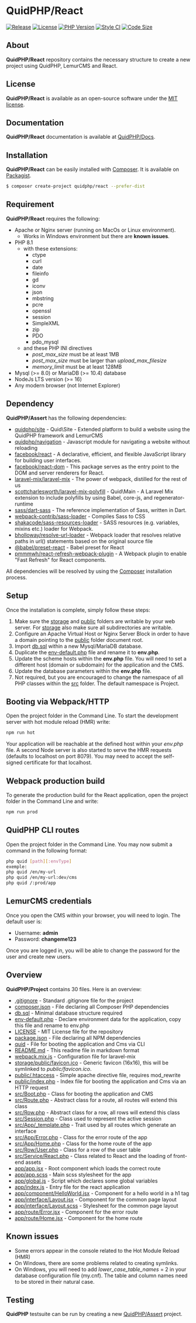 # QuidPHP/React
[![Release](https://img.shields.io/github/v/release/quidphp/react)](https://packagist.org/packages/quidphp/react)
[![License](https://img.shields.io/github/license/quidphp/react)](https://github.com/quidphp/react/blob/master/LICENSE)
[![PHP Version](https://img.shields.io/packagist/php-v/quidphp/react)](https://www.php.net)
[![Style CI](https://styleci.io/repos/494941847/shield)](https://styleci.io)
[![Code Size](https://img.shields.io/github/languages/code-size/quidphp/react)](https://github.com/quidphp/react)

## About
**QuidPHP/React** repository contains the necessary structure to create a new project using QuidPHP, LemurCMS and React.

## License
**QuidPHP/React** is available as an open-source software under the [MIT license](LICENSE).

## Documentation
**QuidPHP/React** documentation is available at [QuidPHP/Docs](https://github.com/quidphp/docs).

## Installation
**QuidPHP/React** can be easily installed with [Composer](https://getcomposer.org). It is available on [Packagist](https://packagist.org/packages/quidphp/react).
``` bash
$ composer create-project quidphp/react --prefer-dist
```

## Requirement
**QuidPHP/React** requires the following:
- Apache or Nginx server (running on MacOs or Linux environment). 
    - Works in Windows environment but there are **known issues**.
- PHP 8.1 
    - with these extensions:
        - ctype
        - curl
        - date
        - fileinfo
        - gd
        - iconv
        - json
        - mbstring
        - pcre
        - openssl
        - session
        - SimpleXML
        - zip
        - PDO
        - pdo_mysql
    - and these PHP INI directives
        - *post_max_size* must be at least 1MB
        - *post_max_size* must be larger than *upload_max_filesize*
        - *memory_limit* must be at least 128MB
- Mysql (>= 8.0) or MariaDB (>= 10.4) database
- NodeJs LTS version (>= 16)
- Any modern browser (not Internet Explorer)

## Dependency
**QuidPHP/Assert** has the following dependencies:
- [quidphp/site](https://github.com/quidphp/site) - Quid\Site - Extended platform to build a website using the QuidPHP framework and LemurCMS
- [quidphp/navigation](https://github.com/quidphp/navigation) - Javascript module for navigating a website without reloading
- [facebook/react](https://github.com/facebook/react) - A declarative, efficient, and flexible JavaScript library for building user interfaces.
- [facebook/react-dom](https://www.npmjs.com/package/react-dom) - This package serves as the entry point to the DOM and server renderers for React.
- [laravel-mix/laravel-mix](https://github.com/laravel-mix/laravel-mix) - The power of webpack, distilled for the rest of us
- [scottcharlesworth/laravel-mix-polyfill](https://github.com/scottcharlesworth/laravel-mix-polyfill) - Quid\Main - A Laravel Mix extension to include polyfills by using Babel, core-js, and regenerator-runtime
- [sass/dart-sass](https://github.com/sass/dart-sass) - The reference implementation of Sass, written in Dart.
- [webpack-contrib/sass-loader](https://github.com/webpack-contrib/sass-loader) - Compiles Sass to CSS
- [shakacode/sass-resources-loader](https://github.com/shakacode/sass-resources-loader) - SASS resources (e.g. variables, mixins etc.) loader for Webpack.
- [bholloway/resolve-url-loader](https://github.com/bholloway/resolve-url-loader) - Webpack loader that resolves relative paths in url() statements based on the original source file
- [@babel/preset-react](https://www.npmjs.com/package/@babel/preset-react) - Babel preset for React
- [pmmmwh/react-refresh-webpack-plugin](https://github.com/pmmmwh/react-refresh-webpack-plugin) - A Webpack plugin to enable "Fast Refresh" for React components.

All dependencies will be resolved by using the [Composer](https://getcomposer.org) installation process.

## Setup
Once the installation is complete, simply follow these steps:
1. Make sure the [storage](storage) and [public](public) folders are writable by your web server. For [storage](storage) also make sure all subdirectories are writable.
2. Configure an Apache Virtual Host or Nginx Server Block in order to have a domain pointing to the [public](public) folder document root.
3. Import [db.sql](db.sql) within a new Mysql/MariaDB database.
4. Duplicate the [env-default.php](env-default.php) file and rename it to **env.php**.
5. Update the scheme hosts within the **env.php** file. You will need to set a different host (domain or subdomain) for the application and the CMS.
6. Update the database parameters within the **env.php** file.
7. Not required, but you are encouraged to change the namespace of all PHP classes within the [src](src) folder. The default namespace is Project.

## Booting via Webpack/HTTP
Open the project folder in the Command Line. To start the development server with hot module reload (HMR) write:
``` bash
npm run hot
```
Your application will be reachable at the defined host within your *env.php* file. A second Node server is also started to serve the HMR requests (defaults to localhost on port 8079). You may need to accept the self-signed certificate for that localhost.

## Webpack production build
To generate the production build for the React application, open the project folder in the Command Line and write:
``` bash
npm run prod
```

## QuidPHP CLI routes
Open the project folder in the Command Line. You may now submit a command in the following format: 
``` bash
php quid [path][:envType]
exemple:
php quid /en/my-url
php quid /en/my-url:dev/cms
php quid /:prod/app
```

## LemurCMS credentials
Once you open the CMS within your browser, you will need to login. The default user is:
- Username: **admin** 
- Password: **changeme123**

Once you are logged in, you will be able to change the password for the user and create new users.

## Overview
**QuidPHP/Project** contains 30 files. Here is an overview:
- [.gitignore](.gitignore) - Standard .gitignore file for the project
- [composer.json](composer.json) - File declaring all Composer PHP dependencies
- [db.sql](db.sql) - Minimal database structure required
- [env-default.php](env-default.php) - Declare environment data for the application, copy this file and rename to env.php
- [LICENSE](LICENSE) - MIT License file for the repository
- [package.json](package.json) - File declaring all NPM dependencies
- [quid](quid) - File for booting the application and Cms via CLI
- [README.md](README.md) - This readme file in markdown format
- [webpack.mix.js](webpack.mix.js) - Configuration file for laravel-mix
- [storage/public/favicon.ico](storage/public/favicon.ico) - Generic favicon (16x16), this will be symlinked to *public/favicon.ico*.
- [public/.htaccess](public/.htaccess) - Simple apache directive file, requires mod_rewrite
- [public/index.php](public/index.php) - Index file for booting the application and Cms via an HTTP request
- [src/Boot.php](src/Boot.php) - Class for booting the application and CMS
- [src/Route.php](src/Route.php) - Abstract class for a route, all routes will extend this class
- [src/Row.php](src/Row.php) - Abstract class for a row, all rows will extend this class
- [src/Session.php](src/Session.php) - Class used to represent the active session
- [src/App/_template.php](src/App/_template.php) - Trait used by all routes which generate an interface
- [src/App/Error.php](src/App/Error.php) - Class for the error route of the app
- [src/App/Home.php](src/App/Home.php) - Class for the home route of the app
- [src/Row/User.php](src/Row/User.php) - Class for a row of the user table
- [src/Service/React.php](src/Service/React.php) - Class related to React and the loading of front-end assets
- [app/app.jsx](app/app.jsx) - Root component which loads the correct route
- [app/app.scss](app/app.scss) - Main scss stylesheet for the app
- [app/global.js](app/global.js) - Script which declares some global variables
- [app/index.js](app/index.js) - Entry file for the react application
- [app/component/HelloWorld.jsx](app/component/HelloWorld.jsx) - Component for a hello world in a h1 tag
- [app/interface/Layout.jsx](app/interface/Layout.jsx) - Component for the common page layout
- [app/interface/Layout.scss](app/interface/Layout.scss) - Stylesheet for the common page layout
- [app/route/Error.jsx](app/route/Error.jsx) - Component for the error route
- [app/route/Home.jsx](app/route/Home.jsx) - Component for the home route

## Known issues
- Some errors appear in the console related to the Hot Module Reload (HMR)
- On Windows, there are some problems related to creating symlinks.
- On Windows, you will need to add *lower_case_table_names* = 2 in your database configuration file (my.cnf). The table and column names need to be stored in their natural case.

## Testing
**QuidPHP** testsuite can be run by creating a new [QuidPHP/Assert](https://github.com/quidphp/assert) project.